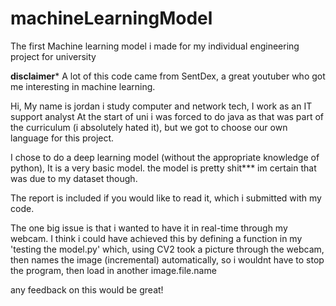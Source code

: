 # machineLearningModel
The first Machine learning model i made for my individual engineering project for university

**disclaimer*** A lot of this code came from SentDex, a great youtuber who got me interesting in machine learning.

Hi,
My name is jordan i study computer and network tech,
I work as an IT support analyst
At the start of uni i was forced to do java as that was part of the curriculum (i absolutely hated it),
but we got to choose our own language for this project. 

I chose to do a deep learning model (without the appropriate knowledge of python),
It is a very basic model. the model is pretty shit*** im certain that was due to my dataset though.

The report is included if you would like to read it, which i submitted with my code.

The one big issue is that i wanted to have it in real-time through my webcam. I think i could have achieved this by defining a function 
in my 'testing the model.py' which, using CV2 took a picture through the webcam, then names the image (incremental) automatically, so i wouldnt have to stop the program,
then load in another image.file.name

any feedback on this would be great!



